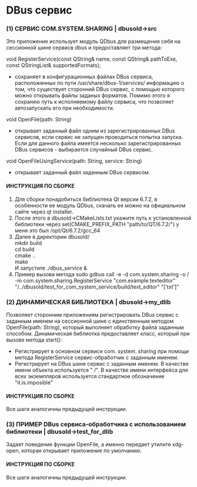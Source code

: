 # DBus сервис #

### (1) СЕРВИС COM.SYSTEM.SHARING | dbusold->src ###
Это приложение использует модуль QDbus для размещения себя на сессионной шине сервисв dbus и предоставляет три метода:

void RegisterService(const QString& name, const QString& pathToExe, const QStringList& supportedFormats);
- сохраняет в конфигурационных файлах DBus сервиса, расположенных по пути /usr/share/dbus-1/services/ информацию о том, что существует сторонний DBus сервис, с помощью которого
можно открывать файлы заданых форматов. Помимо этого я сохраняю путь к исполняемому файлу сервиса, что позволяет автозапускать его при необходимости.

void OpenFile(path: String)
- открывает заданный файл одним из зарегистрированных DBus сервисов, если сервис не запущен проводиться попытка запуска. Если для данного файла имеется несколько зарегистрированных
DBus сервисов - выбирается случайный DBus сервис.

void OpenFileUsingService(path: String, service: String)
- открывает заданный файл заданным DBus сервисом.

#### ИНСТРУКЦИЯ ПО СБОРКЕ ####

1. Для сборки понадобиться библиотека Qt версии 6.7.2, в особенности ее модуль QDbus,
скачать ее можно на официальном сайте через qt installer.
2. После этого в dbusold->CMakeLists.txt укажите путь к установленной библиотеки через 
set(CMAKE_PREFIX_PATH "path/to/QT/6.7.2/") у меня это был /opt/Qt/6.7.2/gcc_64
3. Далее в директории dbusold/\
   mkdir build\
   cd build\
   cmake ..\
   make\
   И запустите ./dbus_service & 
4. Пример вызова метода 
sudo gdbus call -e -d com.system.sharing -o / -m com.system.sharing.RegisterService "com.example.texteditor" "/../dbusold/test_for_com_system_service/build/text_editor" "['txt']"

### (2) ДИНАМИЧЕСКАЯ БИБЛИОТЕКА | dbusold->my_dlib ###
Позволяет сторонним приложениям регистрировать
DBus сервис с заданным именем на сессионной шине с единственным методом OpenFile(path: String), который выполняет обработку файла заданным способом.
Динамическая библиотка предоставляет класс, который при вызове метода start():
- Pегистрирует в основном сервисе com. system. sharing при помощи метода RegisterService сервис-обработчик с заданным именем.
- Регистрирует на DBus шине сервис с заданным именем. В качестве имени объекта используется " /". В качестве имени
интерфейса для всех экземпляров используется стандартное обозначение "it.is.imposible"

#### ИНСТРУКЦИЯ ПО СБОРКЕ ####

Все шаги аналогичны предыдущей инструкции. 

### (3) ПРИМЕР DBus сервиса-обработчика с использованием библиотеки | dbusold->test_for_dlib ###
Задает поведение функции OpenFile, а именно передает утилите xdg-open, которая открывает приложение по умолчанию.

#### ИНСТРУКЦИЯ ПО СБОРКЕ ####

Все шаги аналогичны предыдущей инструкции.




